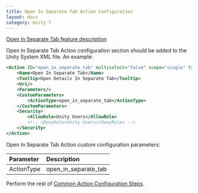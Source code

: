 ```yaml
---
title: Open In Separate Tab Action Configuration
layout: docs
category: Unity 7
---
```

[Open In Separate Tab feature description](../../features/case-management/open-in-separate-tab.md)

Open In Separate Tab Action configuration section should be added to the Unity System XML file. An example:

```xml
<Action ID="open_in_separate_tab" multiselect="false" scope="single" type="toolbar">
    <Name>Open In Separate Tab</Name>
    <Tooltip>Open Details In Separate Tab</Tooltip>
    <Uri/>
    <Parameters/>
    <CustomParameters>
        <ActionType>open_in_separate_tab</ActionType>
    </CustomParameters>
    <Security>
        <AllowRole>Unity Users</AllowRole>
        <!-- <DenyRole>Unity Users</DenyRole> -->
    </Security>
</Action>
```

Open In Separate Tab Action custom configuration parameters:

| Parameter | Description |
|:----|:-------------------|
|ActionType | open_in_separate_tab |

Perform the rest of [Common Action Configuration Steps](../actions.md#common-actions-configuration-steps). 
